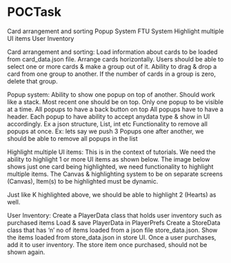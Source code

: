 # POCTask
Card arrangement and sorting
Popup System
FTU System
Highlight multiple UI items
User Inventory

Card arrangement and sorting:
Load information about cards to be loaded from card_data.json file.
Arrange cards horizontally.
Users should be able to select one or more cards & make a group out of it.
Ability to drag & drop a card from one group to another.
If the number of cards in a group is zero, delete that group.

Popup system:
Ability to show one popup on top of another. Should work like a stack. Most recent one should be on top.
Only one popup to be visible at a time.
All popups to have a back button on top
All popups have to have a header.
Each popup to have ability to accept anydata type & show in UI accordingly. Ex a json structure, List, int etc
Functionality to remove all popups at once. Ex: lets say we push 3 Popups one after another, we should be able to remove all popups in the list


Highlight multiple UI items:
This is in the context of tutorials. We need the ability to highlight 1 or more UI items as shown below. The image below shows just one card being highlighted, we need functionality to highlight multiple items.
The Canvas & highlighting system to be on separate screens (Canvas), Item(s) to be highlighted must be dynamic.

Just like K highlighted above, we should be able to highlight 2 (Hearts) as well.


User Inventory:
Create a PlayerData class that holds user inventory such as purchased items
Load & save PlayerData in PlayerPrefs
Create a StoreData class that has ‘n’ no of items loaded from a json file store_data.json.
Show the items loaded from store_data.json in store UI.
Once a user purchases, add it to user inventory.
The store item once purchased, should not be shown again.

